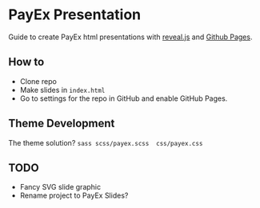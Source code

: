 # PayEx Presentation
Guide to create PayEx html presentations with [reveal.js](https://github.com/hakimel/reveal.js) and [Github Pages](https://pages.github.com/).

## How to
-  Clone repo
-  Make slides in `index.html`
-  Go to settings for the repo in GitHub and enable GitHub Pages.

## Theme Development
The theme solution?
`sass scss/payex.scss  css/payex.css`

## TODO
- Fancy SVG slide graphic
- Rename project to PayEx Slides?